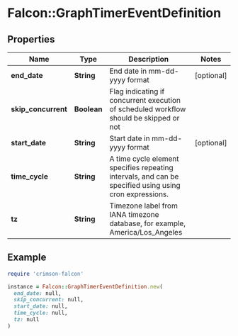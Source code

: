 # Falcon::GraphTimerEventDefinition

## Properties

| Name | Type | Description | Notes |
| ---- | ---- | ----------- | ----- |
| **end_date** | **String** | End date in mm-dd-yyyy format | [optional] |
| **skip_concurrent** | **Boolean** | Flag indicating if concurrent execution of scheduled workflow should be skipped or not |  |
| **start_date** | **String** | Start date in mm-dd-yyyy format | [optional] |
| **time_cycle** | **String** | A time cycle element specifies repeating intervals, and can be specified using using cron expressions. |  |
| **tz** | **String** | Timezone label from IANA timezone database, for example, America/Los_Angeles |  |

## Example

```ruby
require 'crimson-falcon'

instance = Falcon::GraphTimerEventDefinition.new(
  end_date: null,
  skip_concurrent: null,
  start_date: null,
  time_cycle: null,
  tz: null
)
```


